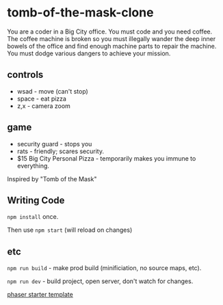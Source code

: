 # tomb-of-the-mask-clone

You are a coder in a Big City office.
You must code and you need coffee. The coffee machine is broken so you must
illegally wander the deep inner bowels of the office and find enough machine parts to repair the machine. You must dodge various dangers to achieve your mission.

## controls
- wsad - move (can't stop)
- space - eat pizza
- z,x - camera zoom

## game
- security guard - stops you
- rats - friendly; scares security.
- $15 Big City Personal Pizza - temporarily makes you immune to everything.

Inspired by "Tomb of the Mask"

## Writing Code

`npm install` once.

Then use `npm start` (will reload on changes)

## etc

`npm run build` - make prod build (minificiation, no source maps, etc).

`npm run dev` - build project, open server, don't watch for changes.

[phaser starter template](https://github.com/photonstorm/phaser3-typescript-project-template)